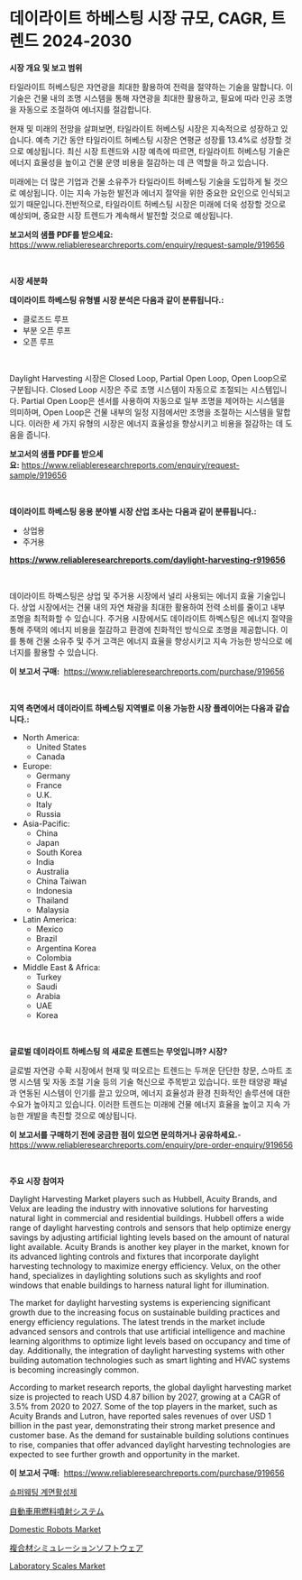 <p><h1>데이라이트 하베스팅 시장 규모, CAGR, 트렌드 2024-2030</h1></p><p><strong>시장 개요 및 보고 범위</strong></p>
<p><p>타일라이트 허베스팅은 자연광을 최대한 활용하여 전력을 절약하는 기술을 말합니다. 이 기술은 건물 내의 조명 시스템을 통해 자연광을 최대한 활용하고, 필요에 따라 인공 조명을 자동으로 조절하여 에너지를 절감합니다.</p><p>현재 및 미래의 전망을 살펴보면, 타일라이트 허베스팅 시장은 지속적으로 성장하고 있습니다. 예측 기간 동안 타일라이트 허베스팅 시장은 연평균 성장률 13.4%로 성장할 것으로 예상됩니다. 최신 시장 트렌드와 시장 예측에 따르면, 타일라이트 허베스팅 기술은 에너지 효율성을 높이고 건물 운영 비용을 절감하는 데 큰 역할을 하고 있습니다.</p><p>미래에는 더 많은 기업과 건물 소유주가 타일라이트 허베스팅 기술을 도입하게 될 것으로 예상됩니다. 이는 지속 가능한 발전과 에너지 절약을 위한 중요한 요인으로 인식되고 있기 때문입니다.전반적으로, 타일라이트 허베스팅 시장은 미래에 더욱 성장할 것으로 예상되며, 중요한 시장 트렌드가 계속해서 발전할 것으로 예상됩니다.</p></p>
<p><strong>보고서의 샘플 PDF를 받으세요:</strong> <a href="https://www.reliableresearchreports.com/enquiry/request-sample/919656">https://www.reliableresearchreports.com/enquiry/request-sample/919656</a></p>
<p>&nbsp;</p>
<p><strong>시장 세분화</strong></p>
<p><strong>데이라이트 하베스팅 유형별 시장 분석은 다음과 같이 분류됩니다.:</strong></p>
<p><ul><li>클로즈드 루프</li><li>부분 오픈 루프</li><li>오픈 루프</li></ul></p>
<p>&nbsp;</p>
<p><p>Daylight Harvesting 시장은 Closed Loop, Partial Open Loop, Open Loop으로 구분됩니다. Closed Loop 시장은 주로 조명 시스템이 자동으로 조절되는 시스템입니다. Partial Open Loop은 센서를 사용하여 자동으로 일부 조명을 제어하는 시스템을 의미하며, Open Loop은 건물 내부의 일정 지점에서만 조명을 조절하는 시스템을 말합니다. 이러한 세 가지 유형의 시장은 에너지 효율성을 향상시키고 비용을 절감하는 데 도움을 줍니다.</p></p>
<p><strong>보고서의 샘플 PDF를 받으세요:</strong>&nbsp;<a href="https://www.reliableresearchreports.com/enquiry/request-sample/919656">https://www.reliableresearchreports.com/enquiry/request-sample/919656</a></p>
<p>&nbsp;</p>
<p><strong> 데이라이트 하베스팅 응용 분야별 시장 산업 조사는 다음과 같이 분류됩니다.:</strong></p>
<p><ul><li>상업용</li><li>주거용</li></ul></p>
<p><strong><a href="https://www.reliableresearchreports.com/daylight-harvesting-r919656">https://www.reliableresearchreports.com/daylight-harvesting-r919656</a></strong></p>
<p>&nbsp;</p>
<p><p>데이라이트 하벡스팅은 상업 및 주거용 시장에서 널리 사용되는 에너지 효율 기술입니다. 상업 시장에서는 건물 내의 자연 채광을 최대한 활용하여 전력 소비를 줄이고 내부 조명을 최적화할 수 있습니다. 주거용 시장에서도 데이라이트 하벡스팅은 에너지 절약을 통해 주택의 에너지 비용을 절감하고 환경에 친화적인 방식으로 조명을 제공합니다. 이를 통해 건물 소유주 및 주거 고객은 에너지 효율을 향상시키고 지속 가능한 방식으로 에너지를 활용할 수 있습니다.</p></p>
<p><strong>이 보고서 구매:</strong>&nbsp; <a href="https://www.reliableresearchreports.com/purchase/919656">https://www.reliableresearchreports.com/purchase/919656</a></p>
<p>&nbsp;</p>
<p><strong>지역 측면에서 데이라이트 하베스팅 지역별로 이용 가능한 시장 플레이어는 다음과 같습니다.:</strong></p>
<p><ul>
    <li>
        North America:
        <ul>
            <li>United States</li>
            <li>Canada</li>
        </ul>
    </li>
    <li>
        Europe:
        <ul>
            <li>Germany</li>
            <li>France</li>
            <li>U.K.</li>
            <li>Italy</li>
            <li>Russia</li>
        </ul>
    </li>
    <li>
        Asia-Pacific:
        <ul>
            <li>China</li>
            <li>Japan</li>
            <li>South Korea</li>
            <li>India</li>
            <li>Australia</li>
            <li>China Taiwan</li>
            <li>Indonesia</li>
            <li>Thailand</li>
            <li>Malaysia</li>
        </ul>
    </li>
    <li>
        Latin America:
        <ul>
            <li>Mexico</li>
            <li>Brazil</li>
            <li>Argentina Korea</li>
            <li>Colombia</li>
        </ul>
    </li>
    <li>
        Middle East & Africa:
        <ul>
            <li>Turkey</li>
            <li>Saudi</li>
            <li>Arabia</li>
            <li>UAE</li>
            <li>Korea</li>
        </ul>
    </li>
    </ul></p>
<p>&nbsp;</p>
<p><strong>글로벌 데이라이트 하베스팅 의 새로운 트렌드는 무엇입니까? 시장?</strong></p>
<p><p>글로벌 자연광 수확 시장에서 현재 및 떠오르는 트렌드는 두꺼운 단단한 창문, 스마트 조명 시스템 및 자동 조절 기술 등의 기술 혁신으로 주목받고 있습니다. 또한 태양광 패널과 연동된 시스템이 인기를 끌고 있으며, 에너지 효율성과 환경 친화적인 솔루션에 대한 수요가 높아지고 있습니다. 이러한 트렌드는 미래에 건물 에너지 효율을 높이고 지속 가능한 개발을 촉진할 것으로 예상됩니다.</p></p>
<p><strong>이 보고서를 구매하기 전에 궁금한 점이 있으면 문의하거나 공유하세요.</strong>- <a href="https://www.reliableresearchreports.com/enquiry/pre-order-enquiry/919656">https://www.reliableresearchreports.com/enquiry/pre-order-enquiry/919656</a></p>
<p>&nbsp;</p>
<p><strong>주요 시장 참여자</strong></p>
<p><p>Daylight Harvesting Market players such as Hubbell, Acuity Brands, and Velux are leading the industry with innovative solutions for harvesting natural light in commercial and residential buildings. Hubbell offers a wide range of daylight harvesting controls and sensors that help optimize energy savings by adjusting artificial lighting levels based on the amount of natural light available. Acuity Brands is another key player in the market, known for its advanced lighting controls and fixtures that incorporate daylight harvesting technology to maximize energy efficiency. Velux, on the other hand, specializes in daylighting solutions such as skylights and roof windows that enable buildings to harness natural light for illumination.</p><p>The market for daylight harvesting systems is experiencing significant growth due to the increasing focus on sustainable building practices and energy efficiency regulations. The latest trends in the market include advanced sensors and controls that use artificial intelligence and machine learning algorithms to optimize light levels based on occupancy and time of day. Additionally, the integration of daylight harvesting systems with other building automation technologies such as smart lighting and HVAC systems is becoming increasingly common.</p><p>According to market research reports, the global daylight harvesting market size is projected to reach USD 4.87 billion by 2027, growing at a CAGR of 3.5% from 2020 to 2027. Some of the top players in the market, such as Acuity Brands and Lutron, have reported sales revenues of over USD 1 billion in the past year, demonstrating their strong market presence and customer base. As the demand for sustainable building solutions continues to rise, companies that offer advanced daylight harvesting technologies are expected to see further growth and opportunity in the market.</p></p>
<p><strong>이 보고서 구매:</strong>&nbsp;&nbsp;<a href="https://www.reliableresearchreports.com/purchase/919656">https://www.reliableresearchreports.com/purchase/919656</a></p>
<p><p><a href="https://github.com/KellyLyncyh543964/Market-Research-Report-List-1/blob/main/344355720398.md">슈퍼웨팅 계면활성제</a></p><p><a href="https://github.com/zjkmgcs938405/Market-Research-Report-List-1/blob/main/225639222361.md">自動車用燃料噴射システム</a></p><p><a href="https://github.com/luckyshygirl/Market-Research-Report-List-4/blob/main/domestic-robots-market.md">Domestic Robots Market</a></p><p><a href="https://github.com/mohamedbakry57/Market-Research-Report-List-3/blob/main/935458322360.md">複合材シミュレーションソフトウェア</a></p><p><a href="https://github.com/vimar16th/Market-Research-Report-List-4/blob/main/laboratory-scales-market.md">Laboratory Scales Market</a></p></p>